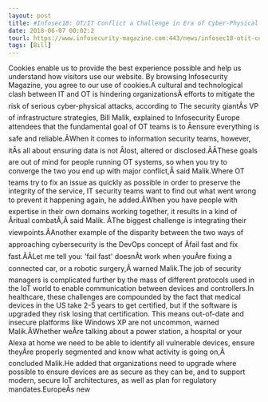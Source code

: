```yaml
---
layout: post
title: #Infosec18: OT/IT Conflict a Challenge in Era of Cyber-Physical Attacks
date: 2018-06-07 00:02:2
tourl: https://www.infosecurity-magazine.com:443/news/infosec18-otit-conflict-challenge/
tags: [Bill]
---
```

Cookies enable us to provide the best experience possible and help us understand how visitors use our website. By browsing Infosecurity Magazine, you agree to our use of cookies.A cultural and technological clash between IT and OT is hindering organizationsÂ efforts to mitigate the risk of serious cyber-physical attacks, according to The security giantÂs VP of infrastructure strategies, Bill Malik, explained to Infosecurity Europe attendees that the fundamental goal of OT teams is to Âensure everything is safe and reliable.ÂWhen it comes to information security teams, however, itÂs all about ensuring data is not Âlost, altered or disclosed.ÂÂThese goals are out of mind for people running OT systems, so when you try to converge the two you end up with major conflict,Â said Malik.Where OT teams try to fix an issue as quickly as possible in order to preserve the integrity of the service, IT security teams want to find out what went wrong to prevent it happening again, he added.ÂWhen you have people with expertise in their own domains working together, it results in a kind of Âritual combatÂ,Â said Malik. ÂThe biggest challenge is integrating their viewpoints.ÂAnother example of the disparity between the two ways of approaching cybersecurity is the DevOps concept of Âfail fast and fix fast.ÂÂLet me tell you: 'fail fast' doesnÂt work when youÂre fixing a connected car, or a robotic surgery,Â warned Malik.The job of security managers is complicated further by the mass of different protocols used in the IoT world to enable communication between devices and controllers.In healthcare, these challenges are compounded by the fact that medical devices in the US take 2-5 years to get certified, but if the software is upgraded they risk losing that certification. This means out-of-date and insecure platforms like Windows XP are not uncommon, warned Malik.ÂWhether weÂre talking about a power station, a hospital or your Alexa at home we need to be able to identify all vulnerable devices, ensure theyÂre properly segmented and know what activity is going on,Â concluded Malik.He added that organizations need to upgrade where possible to ensure devices are as secure as they can be, and to support modern, secure IoT architectures, as well as plan for regulatory mandates.EuropeÂs new 